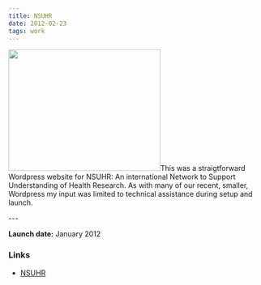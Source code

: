```yaml
---
title: NSUHR
date: 2012-02-23    
tags: work
---
```

<p><img src="/assets/images/nsuhr.png" alt="" width="300" height="240" />This was a straigtforward Wordpress website for NSUHR: An international Network to Support Understanding of Health Research. As with many of our recent, smaller, Wordpress my input was limited to technical assistance during setup and launch.</p>
---

<p><strong>Launch date:</strong> January 2012</p>
<h3>Links</h3>
<ul>
<li><a href="http://www.nsuhr.net/">NSUHR</a></li>
</ul>